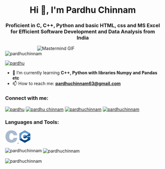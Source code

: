 <h1 align="center">Hi 👋, I'm Pardhu Chinnam</h1>
<h3 align="center">Proficient in C, C++, Python and basic HTML, css and MS Excel for Efficient Software Development and Data Analysis from India</h3>

<!-- Add the GIF here -->
<img align="right" alt="Mastermind GIF" width="400" src="https://images-wixmp-ed30a86b8c4ca887773594c2.wixmp.com/f/c83c004e-1370-4756-88e5-4071de797088/de0dib6-0d584820-45d9-49c8-a54d-a33b98ac8372.gif?token=eyJ0eXAiOiJKV1QiLCJhbGciOiJIUzI1NiJ9.eyJzdWIiOiJ1cm46YXBwOjdlMGQxODg5ODIyNjQzNzNhNWYwZDQxNWVhMGQyNmUwIiwiaXNzIjoidXJuOmFwcDo3ZTBkMTg4OTgyMjY0MzczYTVmMGQ0MTVlYTBkMjZlMCIsIm9iaiI6W1t7InBhdGgiOiJcL2ZcL2M4M2MwMDRlLTEzNzAtNDc1Ni04OGU1LTQwNzFkZTc5NzA4OFwvZGUwZGliNi0wZDU4NDgyMC00NWQ5LTQ5YzgtYTU0ZC1hMzNiOThhYzgzNzIuZ2lmIn1dXSwiYXVkIjpbInVybjpzZXJ2aWNlOmZpbGUuZG93bmxvYWQiXX0.oIKwFOK9Aqd8E2YOv8KDWQoSyNhyM_7E6T34Td20ZKE">

<p align="left"> <img src="https://komarev.com/ghpvc/?username=pardhuchinnam&label=Profile%20views&color=0e75b6&style=flat" alt="pardhuchinnam" /> </p>

<p align="left"> <a href="https://twitter.com/pardhu" target="blank"><img src="https://img.shields.io/twitter/follow/pardhu?logo=twitter&style=for-the-badge" alt="pardhu" /></a> </p>

- 🌱 I’m currently learning **C++, Python with libraries Numpy and Pandas etc**
- 📫 How to reach me: **pardhuchinnam63@gmail.com**

<h3 align="left">Connect with me:</h3>
<p align="left">
<a href="https://twitter.com/pardhu" target="blank"><img align="center" src="https://raw.githubusercontent.com/rahuldkjain/github-profile-readme-generator/master/src/images/icons/Social/twitter.svg" alt="pardhu" height="30" width="40" /></a>
<a href="https://linkedin.com/in/pardhu-chinnam" target="blank"><img align="center" src="https://raw.githubusercontent.com/rahuldkjain/github-profile-readme-generator/master/src/images/icons/Social/linked-in-alt.svg" alt="pardhu chinnam" height="30" width="40" /></a>
<a href="https://fb.com/pardhuchinnam" target="blank"><img align="center" src="https://raw.githubusercontent.com/rahuldkjain/github-profile-readme-generator/master/src/images/icons/Social/facebook.svg" alt="pardhuchinnam" height="30" width="40" /></a>
<a href="https://instagram.com/pardhuchinnam" target="blank"><img align="center" src="https://raw.githubusercontent.com/rahuldkjain/github-profile-readme-generator/master/src/images/icons/Social/instagram.svg" alt="pardhuchinnam" height="30" width="40" /></a>
</p>

<h3 align="left">Languages and Tools:</h3>
<p align="left"> 
  <a href="https://www.cprogramming.com/" target="_blank" rel="noreferrer"> <img src="https://raw.githubusercontent.com/devicons/devicon/master/icons/c/c-original.svg" alt="c" width="40" height="40"/> </a> 
  <a href="https://www.w3schools.com/cpp/" target="_blank" rel="noreferrer"> <img src="https://raw.githubusercontent.com/devicons/devicon/master/icons/cplusplus/cplusplus-original.svg" alt="cplusplus" width="40" height="40"/> </a> 
</p>

<p><img align="left" src="https://github-readme-stats.vercel.app/api/top-langs?username=pardhuchinnam&show_icons=true&locale=en&layout=compact" alt="pardhuchinnam" /></p>

<p>&nbsp;<img align="center" src="https://github-readme-stats.vercel.app/api?username=pardhuchinnam&show_icons=true&locale=en" alt="pardhuchinnam" /></p>

<p><img align="center" src="https://github-readme-streak-stats.herokuapp.com/?user=pardhuchinnam&" alt="pardhuchinnam" /></p>

